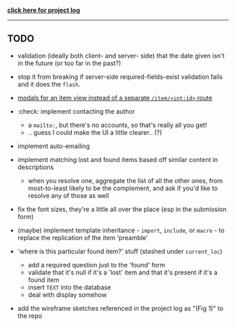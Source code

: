 **[click here for project log](https://docs.google.com/document/d/15nM9X0eWFdvy0PJBg230Rwo3XFstrA24aJVE9tW1lio/edit#)**

---

## TODO
- validation (ideally both client- and server- side) that the date given isn't in the future (or too far in the past?)
- stop it from breaking if server-side required-fields-exist validation fails and it does the `flash`.

- [modals for an item view instead of a separate `/item/<int:id>` route](https://docs.google.com/document/d/15nM9X0eWFdvy0PJBg230Rwo3XFstrA24aJVE9tW1lio/edit#heading=h.go2a2g6fa62b)

- :check: implement contacting the author
  - a `mailto:`, but there's no accounts, so that's really all you get!
  - .. guess I could make the UI a little clearer.. (?)
- implement auto-emailing

- implement matching lost and found items based off similar content in descriptions
  - when you resolve one, aggregate the list of all the other ones, from most-to-least likely to be the complement, and ask if you'd like to resolve any of those as well

- fix the font sizes, they're a little all over the place (esp in the submission form)

- (maybe) implement template inheritance - `import`, `include`, or `macro` - to replace the replication of the item 'preamble'

- 'where is this particular found item?' stuff (stashed under `current_loc`)
  - add a required question just to the 'found' form
  - validate that it's null if it's a 'lost' item and that it's present if it's a found item
  - insert `TEXT` into the database
  - deal with display somehow

- add the wireframe sketches referenced in the project log as "(Fig 1)" to the repo